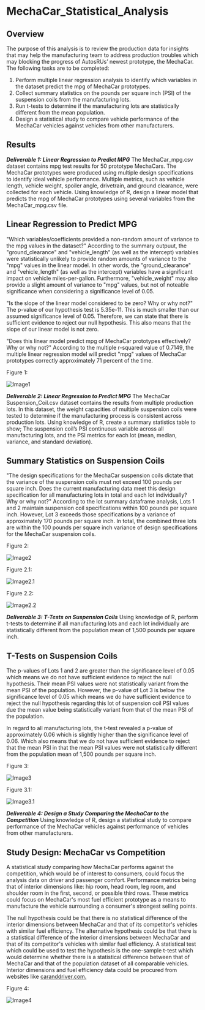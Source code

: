 # MechaCar_Statistical_Analysis

## Overview

The purpose of this analysis is to review the production data for insights that may help the manufacturing team to address production troubles which may blocking the progress of AutosRUs’ newest prototype, the MechaCar. The following tasks are to be completed: 

1. Perform multiple linear regression analysis to identify which variables in the dataset predict the mpg of MechaCar prototypes.
2. Collect summary statistics on the pounds per square inch (PSI) of the suspension coils from the manufacturing lots.
3. Run t-tests to determine if the manufacturing lots are statistically different from the mean population.
4. Design a statistical study to compare vehicle performance of the MechaCar vehicles against vehicles from other manufacturers.

## Results


***Deliverable 1: Linear Regression to Predict MPG*** The MechaCar_mpg.csv dataset contains mpg test results for 50 prototype MechaCars. The MechaCar prototypes were produced using multiple design specifications to identify ideal vehicle performance. Multiple metrics, such as vehicle length, vehicle weight, spoiler angle, drivetrain, and ground clearance, were collected for each vehicle. Using knowledge of R, design a linear model that predicts the mpg of MechaCar prototypes using several variables from the MechaCar_mpg.csv file.

## Linear Regression to Predict MPG

"Which variables/coefficients provided a non-random amount of variance to the mpg values in the dataset?" According to the summary outpuut, the "ground_clearance" and "vehicle_length" (as well as the intercept) variables were statistically unlikely to provide random amounts of variance to the "mpg" values in the linear model. In other words, the "ground_clearance" and "vehicle_length" (as well as the intercept) variables have a significant impact on vehicle miles-per-gallon. Furthermore, "vehicle_weight" may also provide a slight amount of variance to "mpg" values, but not of noteable significance when considering a significance level of 0.05.

"Is the slope of the linear model considered to be zero? Why or why not?" The p-value of our hypothesis test is 5.35e-11. This is much smaller than our assumed significance level of 0.05. Therefore, we can state that there is sufficient evidence to reject our null hypothesis. This also means that the slope of our linear model is not zero.

"Does this linear model predict mpg of MechaCar prototypes effectively? Why or why not?" According to the multiple r-squared value of 0.7149, the multiple linear regression model will predict "mpg" values of MechaCar prototypes correctly approximately 71 percent of the time.


Figure 1:

![Image1](https://raw.githubusercontent.com/krismbah/MechaCar_Statistical_Analysis/main/D1.png)


***Deliverable 2: Linear Regression to Predict MPG*** The MechaCar Suspension_Coil.csv dataset contains the results from multiple production lots. In this dataset, the weight capacities of multiple suspension coils were tested to determine if the manufacturing process is consistent across production lots. Using knowledge of R, create a summary statistics table to show; The suspension coil’s PSI continuous variable across all manufacturing lots, and the PSI metrics for each lot (mean, median, variance, and standard deviation).


## Summary Statistics on Suspension Coils

"The design specifications for the MechaCar suspension coils dictate that the variance of the suspension coils must not exceed 100 pounds per square inch. Does the current manufacturing data meet this design specification for all manufacturing lots in total and each lot individually? Why or why not?" According to the lot summary dataframe analysis, Lots 1 and 2 maintain suspension coil specifications within 100 pounds per square inch. However, Lot 3 exceeds those specifications by a variance of approximately 170 pounds per square inch. In total, the combined three lots are within the 100 pounds per square inch variance of design specifications for the MechaCar suspension coils.


Figure 2:

![Image2](https://raw.githubusercontent.com/krismbah/MechaCar_Statistical_Analysis/main/D2.png)


Figure 2.1:

![Image2.1](https://raw.githubusercontent.com/krismbah/MechaCar_Statistical_Analysis/main/D2.1.png)


Figure 2.2:

![Image2.2](https://raw.githubusercontent.com/krismbah/MechaCar_Statistical_Analysis/main/D2.2.png)


***Deliverable 3: T-Tests on Suspension Coils*** Using knowledge of R, perform t-tests to determine if all manufacturing lots and each lot individually are statistically different from the population mean of 1,500 pounds per square inch.

## T-Tests on Suspension Coils

The p-values of Lots 1 and 2 are greater than the significance level of 0.05 which means we do not have sufficient evidence to reject the null hypothesis. Their mean PSI values were not statistically variant from the mean PSI of the population. However, the p-value of Lot 3 is below the significance level of 0.05 which means we do have sufficient evidence to reject the null hypothesis regarding this lot of suspension coil PSI values due the mean value being statistically variant from that of the mean PSI of the population.

In regard to all manufacturing lots, the t-test revealed a p-value of approximately 0.06 which is slightly higher than the significance level of 0.06. Which also means that we do not have sufficient evidence to reject that the mean PSI in that the mean PSI values were not statistically different from the population mean of 1,500 pounds per square inch.


Figure 3:

![Image3](https://raw.githubusercontent.com/krismbah/MechaCar_Statistical_Analysis/main/D3.png)


Figure 3.1:

![Image3.1](https://raw.githubusercontent.com/krismbah/MechaCar_Statistical_Analysis/main/D3.1.png)



***Deliverable 4: Design a Study Comparing the MechaCar to the Competition*** Using knowledge of R, design a statistical study to compare performance of the MechaCar vehicles against performance of vehicles from other manufacturers.

## Study Design: MechaCar vs Competition

A statistical study comparing how MechaCar performs against the competition, which would be of interest to consumers, could focus the analysis data on driver and passenger comfort. Performance metrics being that of interior dimensions like: hip room, head room, leg room, and shoulder room in the first, second, or possible third rows. These metrics could focus on MechaCar's most fuel efficient prototype as a means to manufacture the vehicle surrounding a consumer's strongest selling points. 

The null hypothesis could be that there is no statistical difference of the interior dimensions between MechaCar and that of its competitor's vehicles with similar fuel efficiency. The alternative hypothesis could be that there is a statistical difference of the interior dimensions between MechaCar and that of its competitor's vehicles with similar fuel efficiency. A statistical test which could be used to test the hypothesis is the one-sample t-test which would determine whether there is a statistical difference between that of MechaCar and that of the population dataset of all comparable vehicles. Interior dimensions and fuel efficiency data could be procured from websites like [caranddriver.com.](https://www.caranddriver.com/)


Figure 4:

![Image4](https://raw.githubusercontent.com/krismbah/MechaCar_Statistical_Analysis/main/D4.jpg)
